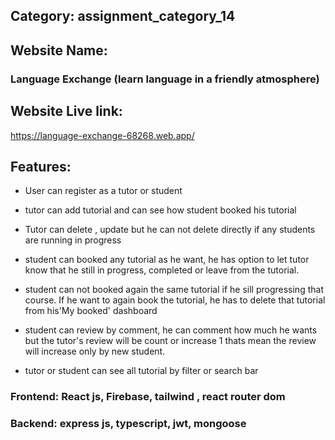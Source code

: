 
## Category: assignment_category_14


## Website Name:
### Language Exchange (learn language in a friendly  atmosphere)

## Website Live link:
 <https://language-exchange-68268.web.app/>


 ## Features:
 - User can register as a tutor or student
 - tutor can add tutorial and can see how student booked his tutorial
 - Tutor can delete , update but he can not delete directly if any students are running in progress
 
 - student can booked any tutorial as he want, he has option to let tutor know that he still in progress, completed or leave from the tutorial.
 - student can not booked again the same tutorial if he sill progressing that course. If he want to again book the tutorial, he has to delete  that tutorial from his'My booked' dashboard
  - student can review by comment, he can comment how much he wants but the tutor's review will be count or increase 1 thats mean the review will increase only by new student.
  - tutor or student can see all tutorial by filter or search bar 

### Frontend: React js, Firebase, tailwind , react router dom
### Backend: express js, typescript, jwt, mongoose


   
 

  

